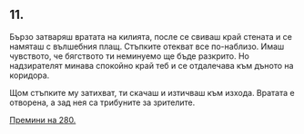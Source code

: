## 11.

Бързо затваряш вратата на килията, после се свиваш край стената и
се намяташ с вълшебния плащ. Стъпките отекват все по-наблизо.
Имаш чувството, че бягството ти неминуемо ще бъде разкрито. Но
надзирателят минава спокойно край теб и се отдалечава към дъното
на коридора.

Щом стъпките му затихват, ти скачаш и изтичваш към изхода.
Вратата е отворена, а зад нея са трибуните за зрителите.

[Премини на 280.](./280)
